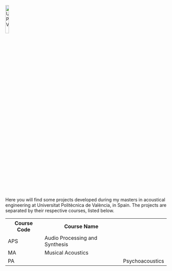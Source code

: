 <p>
<img src="https://www.upv.es/comu/nueva-imagen/images/marca_UPV_principal_blanco300.png" alt="UPV" style="width:15%"> 
</p>

Here you will find some projects developed during my masters in acoustical engineering at Universitat Politècnica de València, in Spain. The projects are separated by their respective courses, listed below.

<table>
  <tr>
    <th>Course Code</th>
    <th>Course Name</th>
  </tr>
  <tr>
    <td>APS</td>
    <td>Audio Processing and Synthesis</td>
  </tr>
  <tr>
    <td>MA</td>
    <td>Musical Acoustics</td>
  </tr>
  <tr>
    <td>PA<td>
    <td>Psychoacoustics</td>
  </tr>
</table>
